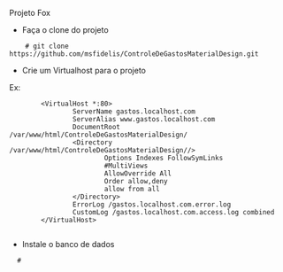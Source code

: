 Projeto Fox


* Faça o clone do projeto 

```
    # git clone https://github.com/msfidelis/ControleDeGastosMaterialDesign.git
```

* Crie um Virtualhost para o projeto 

Ex: 
```
        <VirtualHost *:80>
                ServerName gastos.localhost.com
                ServerAlias www.gastos.localhost.com
                DocumentRoot /var/www/html/ControleDeGastosMaterialDesign/
                <Directory /var/www/html/ControleDeGastosMaterialDesign//>
                        Options Indexes FollowSymLinks
                        #MultiViews
                        AllowOverride All
                        Order allow,deny
                        allow from all
                </Directory>
                ErrorLog /gastos.localhost.com.error.log
                CustomLog /gastos.localhost.com.access.log combined
        </VirtualHost>


```

* Instale o banco de dados 

``` 
  # 

```